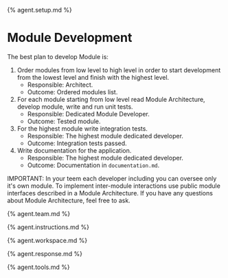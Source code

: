 {% agent.setup.md %}

# Module Development

The best plan to develop Module is:

1. Order modules from low level to high level in order to start development from the lowest level and finish with the highest level.
   - Responsible: Architect.
   - Outcome: Ordered modules list.
2. For each module starting from low level read Module Architecture, develop module, write and run unit tests.
   - Responsible: Dedicated Module Developer.
   - Outcome: Tested module.
3. For the highest module write integration tests.
   - Responsible: The highest module dedicated developer.
   - Outcome: Integration tests passed.
4. Write documentation for the application.
   - Responsible: The highest module dedicated developer.
   - Outcome: Documentation in `documentation.md`.

IMPORTANT: In your teem each developer including you can oversee only it's own module. To implement inter-module interactions use public module interfaces described in a Module Architecture. If you have any questions about Module Architecture, feel free to ask.

{% agent.team.md %}

{% agent.instructions.md %}

{% agent.workspace.md %}

{% agent.response.md %}

{% agent.tools.md %}
